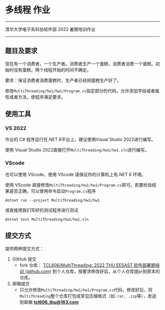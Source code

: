 # 多线程 作业

---

清华大学电子系科协软件部 2022 暑期培训作业

---

## 题目及要求

现在有一个消费者，一个生产者。消费者生产一个蛋糕，消费者消费一个蛋糕。初始时没有蛋糕。两个线程开始的时间不确定。

要求：保证消费者消费蛋糕时，生产者已经把蛋糕生产好了。

修改`MultiThreading/hw1/hw1/Program.cs`指定部分的代码，允许添加字段或者属性或者方法，使程序满足要求。

## 使用工具

### VS 2022

作业的 C# 程序运行在.NET 6平台上，建议使用Visual Studio 2022进行编写。

使用 Visual Studio 2022直接打开`MultiThreading/hw1/hw1.sln`进行编写。

### VScode

也可以使用 VScode，使用 VScode 请保证你的计算机上有.NET 6 环境。

使用 VScode 直接修改`MultiThreading/hw1/hw1/Program.cs`即可。若要检验结果是否正确，可以使用命令启动`Program.cs`程序

`dotnet run --project MultiThreading/hw1/hw1`

或直接用我们写好的测试程序进行测试

`dotnet test MultiThreading/hw1/hw1.sln`

## 提交方式

提供两种提交方式：

1. GitHub 提交
   - fork 仓库： [TCL606/MultiThreading: 2022 THU EESAST 软件部暑期培训 (github.com)](https://github.com/TCL606/MultiThreading) 到个人仓库，按要求修改好后，从个人仓库提pr到原本的仓库。
2. 邮箱提交
   - 只允许修改`MultiThreading/hw1/hw1/Program.cs`代码，修改好后，将`MultiThreading`整个仓库打包成常见压缩格式（如`.rar`、`.zip`等），发送到邮箱 **tcl606_thu@163.com**

